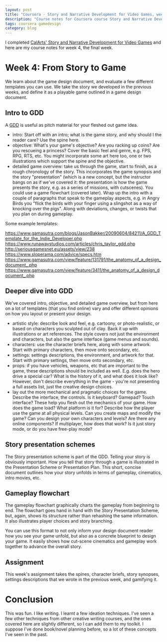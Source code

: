 ```yaml
---
layout: post
title: "Coursera - Story and Narrative Development for Video Games, week 4"
description: "Course notes for Coursera course Story and Narrative Development for Video Games, week 4"
tags: coursera gamedesign
category: blog
---
```


I completed [CalArts' Story and Narrative Development for Video Games](https://www.coursera.org/learn/video-game-story) and here are my course notes for week 4, the final week.

# Week 4: From Story to Game

We learn about the game design document, and evaluate a few different templates you can use. We take the story we developed in the previous weeks, and define it as a playable game outlined in a game design document.

## Intro to GDD

A [GDD](https://en.wikipedia.org/wiki/Game_design_document) is useful as pitch material for your fleshed out game idea.

- intro: Start off with an intro; what is the game story, and why should I the reader care? Use the spine here.
- objective: What's your game's objective? Are you racking up coins? Are you rescueing a princess? Cover the basic feel and genre, e.g. FPS, RPG, RTS, etc. You might incorporate some art here too, one or two illustrations which support the spine and the objective.
- detailed game overview: take us through the game, start to finish, as a rough chronology of the story. This incorporates the game synopsis and the story "presentation" (which is a new concept, but the instructor bangs on as if we've covered it: the presentation is how the game presents the story, e.g. as a series of missions, with cutscenes). You could use a game flowchart (covered later). Wrap up the intro with a couple of paragraphs that speak to the gameplay aspects, e.g. in Angry Birds you "flick the birds with your finger using a slingshot as a way of knocking over the pigs". Along with deviations, changes, or twists that you plan on during gameplay.

Some example templates:

https://www.gamasutra.com/blogs/JasonBakker/20090604/84211/A_GDD_Template_for_the_Indie_Developer.php
https://www.runawaystudios.com/articles/chris_taylor_gdd.php
http://seriousgamesnet.eu/assets/view/238
https://www.sloperama.com/advice/specs.htm
https://www.gamasutra.com/view/feature/131791/the_anatomy_of_a_design_document_.php
https://www.gamasutra.com/view/feature/3411/the_anatomy_of_a_design_document_.php

## Deeper dive into GDD

We've covered intro, objective, and detailed game overview, but from here on a lot of templates (that you find online) vary and offer different opinions on how you layout or present your design.

- artistic style: describe look and feel, e.g. cartoony, or photo-realistic, or based on characters you sculpted out of clay. Back it up with illustrations or art references. The style covers not just the environment and characters, but also the game interface (game menus and sounds). 
- characters: use the character briefs here, along with some artwork. Start with primary characters, then move onto secondary, etc.
- settings: settings descriptions, the environment, and artwork for that. Start with primary settings, then move onto secondary, etc.
- props: if you have vehicles, weapons, etc that are important to the game, these descriptions should be included as well. E.g. does the hero drive a special car? What is the history of it, and what does it look like? However, don't describe everything in the game - you're not presenting a full assets list, just the creative design choices.
- lay out the more mechanical and pragmatic choices for the game. Describe the interface, the controls. Is it keyboard? Gamepad? Touch interface? These help you flesh out the mechanics of your game. How does the game load? What platform is it for? Describe how the player use the game at all physical levels. Can you create maps and modify the game? Can you design your own characters and levels? Are there any online components? If multiplayer, how does that work? Is it just story mode, or do you have free-play mode?

## Story presentation schemes

The Story presentation scheme is part of the GDD. Telling your story is obviously important. How you tell that story through a game is illustrated in the Presentation Scheme or Presentation Plan. This short, concise document outlines how your story unfolds in terms of gameplay, cinematics, intro movies, etc.

## Gameplay flowchart

The gameplay flowchart graphically charts the gameplay from beginning to end. The flowchart goes hand in hand with the Story Presentation Scheme, but, again, shows its structure rather than rehashing the same information. It also illustrates player choices and story branching.

You can use this format to not only inform your design document reader how you see your game unfold, but also as a concrete blueprint to design your game. It easily shows how cut-scene cinematics and gameplay work together to advance the overall story.

## Assignment

This week's assignment takes the spines, character briefs, story synopses, settings descriptions that we wrote in the previous week, and gamifying it.

# Conclusion

This was fun. I like writing. I learnt a few ideation techniques. I've seen a few other techniques from other creative writing courses, and the ones covered here are slightly different, so I can add them to my toolkit. I suppose I've done book/novel planning before, so a lot of these concepts I've seen in the past.